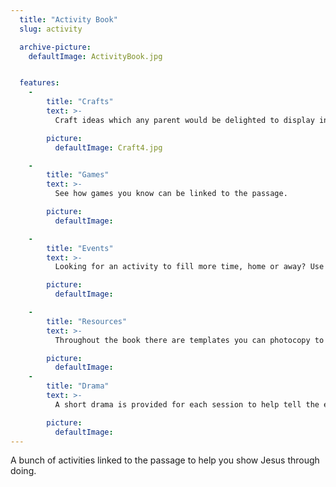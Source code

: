 ```yaml
---
  title: "Activity Book"
  slug: activity

  archive-picture:
    defaultImage: ActivityBook.jpg


  features:
    -
        title: "Crafts"
        text: >-
          Craft ideas which any parent would be delighted to display in their home. Each craft comes with options to make them cheaper, simpler, or better.

        picture:
          defaultImage: Craft4.jpg

    -
        title: "Games"
        text: >-
          See how games you know can be linked to the passage.

        picture:
          defaultImage:

    -
        title: "Events"
        text: >-
          Looking for an activity to fill more time, home or away? Use an event idea that links to the passage.

        picture:
          defaultImage:

    -
        title: "Resources"
        text: >-
          Throughout the book there are templates you can photocopy to make preparing the activities faster.

        picture:
          defaultImage:
    -
        title: "Drama"
        text: >-
          A short drama is provided for each session to help tell the events of the story in a funny way.

        picture:
          defaultImage:
---
```

A bunch of activities linked to the passage to help you show Jesus through doing.<!--more-->
